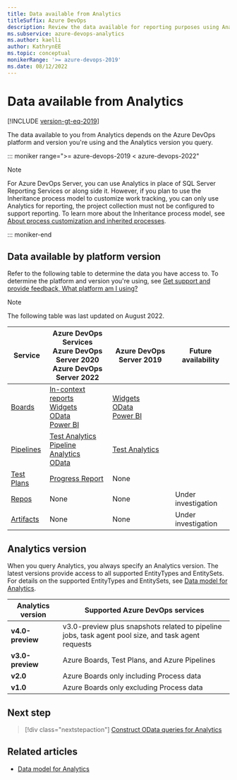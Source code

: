 ```yaml
---
title: Data available from Analytics
titleSuffix: Azure DevOps
description: Review the data available for reporting purposes using Analytics for Azure DevOps.
ms.subservice: azure-devops-analytics
ms.author: kaelli
author: KathrynEE
ms.topic: conceptual
monikerRange: '>= azure-devops-2019'
ms.date: 08/12/2022
---
```


# Data available from Analytics

[!INCLUDE [version-gt-eq-2019](../../includes/version-gt-eq-2019.md)]

The data available to you from Analytics depends on the Azure DevOps platform and version you're using and the Analytics version you query.

::: moniker range=">= azure-devops-2019 < azure-devops-2022"

> [!NOTE]   
> For Azure DevOps Server, you can use Analytics in place of SQL Server Reporting Services or along side it. However, if you plan to use the Inheritance process model to customize work tracking, you can only use Analytics for reporting, the project collection must not be configured to support reporting. To learn more about the Inheritance process model, see [About process customization and inherited processes](../../organizations/settings/work/inheritance-process-model.md). 

::: moniker-end

## Data available by platform version
 
Refer to the following table to determine the data you have access to. To determine the platform  and version you're using, see [Get support and provide feedback, What platform am I using?](../../user-guide/provide-feedback.md#what-platformversion-am-i-using) 

> [!NOTE]   
> The following table was last updated on August 2022.  


|**Service**|**Azure DevOps Services**<br/>**Azure DevOps Server 2020**<br/>**Azure DevOps Server 2022**  |**Azure DevOps Server 2019**|**Future availability**|
|------------------|----------------|---------------------------|----------------|  
|[Boards](https://azure.microsoft.com/services/devops/boards/) | [In-context reports](../dashboards/overview.md#in-context-reports-work-tracking)<br/>[Widgets](../dashboards/analytics-widgets.md)<br/>[OData](../extend-analytics/quick-ref.md)<br/>[Power BI](overview.md) | [Widgets](../dashboards/analytics-widgets.md)<br/>[OData](../extend-analytics/quick-ref.md)<br/>[Power BI](overview.md) |  | 
|[Pipelines](https://azure.microsoft.com/services/devops/pipelines/) | [Test Analytics](../../pipelines/test/test-analytics.md)<br/>[Pipeline Analytics](../../pipelines/reports/pipelinereport.md)<br/>[OData](../extend-analytics/quick-ref.md) | [Test Analytics](../../pipelines/test/test-analytics.md) |  | 
|[Test Plans](https://azure.microsoft.com/services/devops/test-plans/) | [Progress Report](../../test/progress-report.md) | None |  |  
|[Repos](https://azure.microsoft.com/services/devops/repos/) | None | None |  Under investigation |  
|[Artifacts](https://azure.microsoft.com/services/devops/artifacts/) | None | None | Under investigation |  
 

## Analytics version 

When you query Analytics, you always specify an Analytics version. The latest versions provide access to all supported EntityTypes and EntitySets. For details on the supported EntityTypes and EntitySets, see [Data model for Analytics](../extend-analytics/data-model-analytics-service.md). 

| Analytics version | Supported Azure DevOps services | 
|------------------|----------------|
| **v4.0-preview** | v3.0-preview plus snapshots related to pipeline jobs, task agent pool size, and task agent requests | 
| **v3.0-preview**	| Azure Boards, Test Plans, and Azure Pipelines | 
| **v2.0**      | Azure Boards only including Process data | 
| **v1.0**      | Azure Boards only excluding Process data | 

 
## Next step

> [!div class="nextstepaction"]
> [Construct OData queries for Analytics](../analytics/analytics-query-parts.md)

## Related articles

- [Data model for Analytics](../extend-analytics/data-model-analytics-service.md)